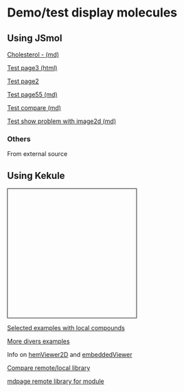 # Demo/test display molecules
## Using JSmol

[Cholesterol -  (md)](page4)

[Test page3 (html)](page3)

[Test page2](page2)

[Test page55 (md)](page5)

[Test compare (md)](compare)

[Test show problem with image2d (md)](page11)

### Others

From external source

<script type="text/javascript" src="https://chemapps.stolaf.edu/jmol/jmol.php?source=https://static.molinstincts.com/sdf_3d/cholesterol-3D-structure-CT1001897301.sdf&link=Pop up 3D structure of cholesterol"></script>

## Using Kekule

<script src="https://partridgejiang.github.io/Kekule.js/demos/libs/kekule/kekule.js?module=chemWidget"></script>
<span style="display:block;border:1px solid black;width:300px;height:300px" data-widget="Kekule.ChemWidget.Viewer2D" data-chem-obj="url(data/menthol-2D.mol)" data-caption="menthol"></span>

[Selected examples with local compounds](page12)

[More divers examples](page13)

Info on [hemViewer2D](https://partridgejiang.github.io/Kekule.js/demos/demoLauncher.html?id=chemViewer2D) and [embeddedViewer](https://partridgejiang.github.io/Kekule.js/demos/demoLauncher.html?id=chemViewer2D) 


[Compare remote/local library](page14)

[mdpage remote library for module](page15)
